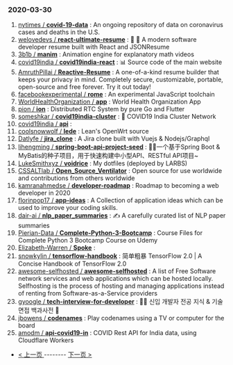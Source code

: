 ### 2020-03-30 
1. [
        nytimes /
**covid-19-data**](https://github.com/nytimes/covid-19-data) : An ongoing repository of data on coronavirus cases and deaths in the U.S.
1. [
        welovedevs /
**react-ultimate-resume**](https://github.com/welovedevs/react-ultimate-resume) : 💼 🎨 A modern software developer resume built with React and JSONResume
1. [
        3b1b /
**manim**](https://github.com/3b1b/manim) : Animation engine for explanatory math videos
1. [
        covid19india /
**covid19india-react**](https://github.com/covid19india/covid19india-react) : 📊 Source code of the main website
1. [
        AmruthPillai /
**Reactive-Resume**](https://github.com/AmruthPillai/Reactive-Resume) : A one-of-a-kind resume builder that keeps your privacy in mind. Completely secure, customizable, portable, open-source and free forever. Try it out today!
1. [
        facebookexperimental /
**rome**](https://github.com/facebookexperimental/rome) : An experimental JavaScript toolchain
1. [
        WorldHealthOrganization /
**app**](https://github.com/WorldHealthOrganization/app) : World Health Organization App
1. [
        pion /
**ion**](https://github.com/pion/ion) : Distributed RTC System by pure Go and Flutter
1. [
        someshkar /
**covid19india-cluster**](https://github.com/someshkar/covid19india-cluster) : 🔬 COVID19 India Cluster Network
1. [
        covid19india /
**api**](https://github.com/covid19india/api) : 
1. [
        coolsnowwolf /
**lede**](https://github.com/coolsnowwolf/lede) : Lean's OpenWrt source
1. [
        Datlyfe /
**jira_clone**](https://github.com/Datlyfe/jira_clone) : A Jira clone built with Vuejs & Nodejs/Graphql
1. [
        lihengming /
**spring-boot-api-project-seed**](https://github.com/lihengming/spring-boot-api-project-seed) : 🌱🚀一个基于Spring Boot & MyBatis的种子项目，用于快速构建中小型API、RESTful API项目~
1. [
        LukeSmithxyz /
**voidrice**](https://github.com/LukeSmithxyz/voidrice) : My dotfiles (deployed by LARBS)
1. [
        CSSALTlab /
**Open_Source_Ventilator**](https://github.com/CSSALTlab/Open_Source_Ventilator) : Open source for use worldwide and contributions from others worldwide
1. [
        kamranahmedse /
**developer-roadmap**](https://github.com/kamranahmedse/developer-roadmap) : Roadmap to becoming a web developer in 2020
1. [
        florinpop17 /
**app-ideas**](https://github.com/florinpop17/app-ideas) : A Collection of application ideas which can be used to improve your coding skills.
1. [
        dair-ai /
**nlp_paper_summaries**](https://github.com/dair-ai/nlp_paper_summaries) : ✍️ A carefully curated list of NLP paper summaries
1. [
        Pierian-Data /
**Complete-Python-3-Bootcamp**](https://github.com/Pierian-Data/Complete-Python-3-Bootcamp) : Course Files for Complete Python 3 Bootcamp Course on Udemy
1. [
        Elizabeth-Warren /
**Spoke**](https://github.com/Elizabeth-Warren/Spoke) : 
1. [
        snowkylin /
**tensorflow-handbook**](https://github.com/snowkylin/tensorflow-handbook) : 简单粗暴 TensorFlow 2.0 | A Concise Handbook of TensorFlow 2.0
1. [
        awesome-selfhosted /
**awesome-selfhosted**](https://github.com/awesome-selfhosted/awesome-selfhosted) : A list of Free Software network services and web applications which can be hosted locally. Selfhosting is the process of hosting and managing applications instead of renting from Software-as-a-Service providers
1. [
        gyoogle /
**tech-interview-for-developer**](https://github.com/gyoogle/tech-interview-for-developer) : 👶🏻 신입 개발자 전공 지식 & 기술 면접 백과사전 📖
1. [
        jbowens /
**codenames**](https://github.com/jbowens/codenames) : Play codenames using a TV or computer for the board
1. [
        amodm /
**api-covid19-in**](https://github.com/amodm/api-covid19-in) : COVID Rest API for India data, using Cloudflare Workers 

- [ < 上一页 ](https://github.com/able8/github-trending-daily-record/blob/master/2020-03-29.md) -------- [ 下一页 > ](https://github.com/able8/github-trending-daily-record/blob/master/2020-03-31.md)